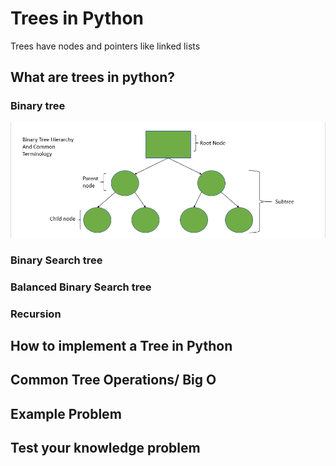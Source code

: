 # Trees in Python
Trees have nodes and pointers like linked lists
## What are trees in python?

### Binary tree
![Tree](https://github.com/Tskalka/DataStructureTutorial/blob/main/Picture%20Files/Tree.PNG)

### Binary Search tree

### Balanced Binary Search tree
### Recursion

## How to implement a Tree in Python

## Common Tree Operations/ Big O

## Example Problem

## Test your knowledge problem
